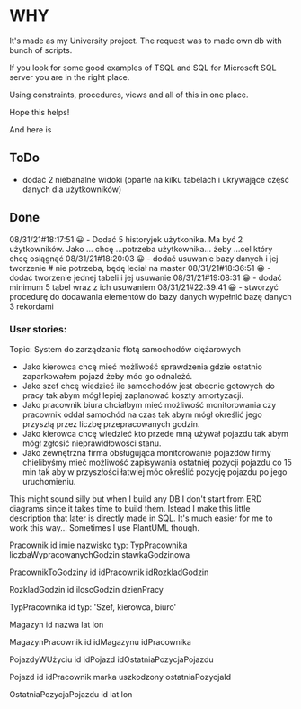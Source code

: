 # WHY
It's made as my University project. The request was to made own db with bunch of scripts.

If you look for some good examples of TSQL and SQL for Microsoft SQL server you are in the right place.

Using constraints, procedures, views and all of this in one place.

Hope this helps! 

And here is 

## ToDo
- dodać 2 niebanalne widoki (oparte na kilku tabelach i ukrywające część danych dla użytkowników)

## Done
08/31/21#18:17:51 😀 - Dodać 5 historyjek użytkonika. Ma być 2 użytkowników.
	Jako ... chcę ...potrzeba użytkownika... żeby ...cel który chcę osiągnąć
08/31/21#18:20:03 😀 - dodać usuwanie bazy danych i jej tworzenie # nie potrzeba, będę leciał na master
08/31/21#18:36:51 😀 - dodać tworzenie jednej tabeli i jej usuwanie
08/31/21#19:08:31 😀 - dodać minimum 5 tabel wraz z ich usuwaniem
08/31/21#22:39:41 😀 - stworzyć procedurę do dodawania elementów do bazy danych
	 wypełnić bazę danych 3 rekordami

### User stories:

Topic:
System do zarządzania flotą samochodów ciężarowych

- Jako kierowca chcę mieć możliwość sprawdzenia gdzie ostatnio zaparkowałem pojazd żeby móc go odnależć.
- Jako szef chcę wiedzieć ile samochodów jest obecnie gotowych do pracy tak abym mógł lepiej zaplanować koszty amortyzacji.
- Jako pracownik biura chciałbym mieć możliwość monitorowania czy pracownik oddał samochód na czas tak abym mógł określić jego przyszłą przez liczbę przepracowanych godzin.
- Jako kierowca chcę wiedzieć kto przede mną używał pojazdu tak abym mógł zgłosić nieprawidłowości stanu.
- Jako zewnętrzna firma obsługująca monitorowanie pojazdów firmy chielibyśmy mieć możliwość zapisywania ostatniej pozycji pojazdu co 15 min tak aby w przyszłości łatwiej móc określić pozycję pojazdu po jego uruchomieniu.

This might sound silly but when I build any DB I don't start from ERD diagrams since it takes time to build them.
Istead I make this little description that later is directly made in SQL. It's much easier for me to work this way...
Sometimes I use PlantUML though.

Pracownik
	id
	imie
	nazwisko
	typ: TypPracownika
	liczbaWypracowanychGodzin
	stawkaGodzinowa

PracownikToGodziny
	id
	idPracownik
	idRozkladGodzin

RozkladGodzin
	id
	iloscGodzin
	dzienPracy

TypPracownika
	id
	typ: 'Szef, kierowca, biuro'

Magazyn
	id
	nazwa
	lat
	lon

MagazynPracownik
	id
	idMagazynu
	idPracownika

PojazdyWUżyciu
	id
	idPojazd
	idOstatniaPozycjaPojazdu


Pojazd
	id
	idPracownik
	marka
	uszkodzony
	ostatniaPozycjaId

OstatniaPozycjaPojazdu
	id
	lat
	lon
